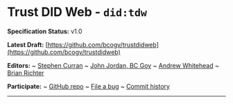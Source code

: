Trust DID Web - `did:tdw`
==================

**Specification Status:** v1.0

**Latest Draft:**
  [https://github.com/bcogv/trustdidweb](https://github.com/bcogv/trustdidweb)

**Editors:**
~ [Stephen Curran](https://github.com/swcurran)
~ [John Jordan, BC Gov](mailto:john.jordan@gov.bc.ca)
~ [Andrew Whitehead](https://github.com/andrewhitehead)
~ [Brian Richter](https://github.com/brianorwhatever)

**Participate:**
~ [GitHub repo](https://github.com/bcogv/trustdidweb)
~ [File a bug](https://github.com/bcogv/trustdidweb/issues)
~ [Commit history](https://github.com/bcogv/trustdidweb/commits/main)

------------------------------------
